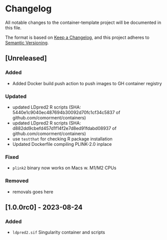 # Changelog
All notable changes to the container-template project will be documented in this file.

The format is based on [Keep a Changelog](https://keepachangelog.com/en/1.0.0/),
and this project adheres to [Semantic Versioning](https://semver.org/spec/v2.0.0.html).

## [Unreleased]

### Added

- Added Docker build push action to push images to GH container registry

### Updated

- updated LDpred2 R scripts (SHA: 5440e1c9040ec487694b30092d70fc1cf34c5837 of github.com/comorment/containers)
- updated LDpred2 R scripts (SHA: d882dd9cbefd457d1f14f2e7d8ed91fdabd08937 of github.com/comorment/containers)
- use `testthat` for checking R package installation
- Updated Dockerfile compiling PLINK-2.0 inplace

### Fixed

- `plink2` binary now works on Macs w. M1/M2 CPUs

### Removed

- removals goes here

## [1.0.0rc0] - 2023-08-24

### Added

- ``ldpred2.sif`` Singularity container and scripts
